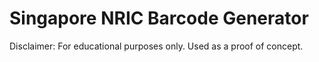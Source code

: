 # Singapore NRIC Barcode Generator
Disclaimer: For educational purposes only. Used as a proof of concept.
